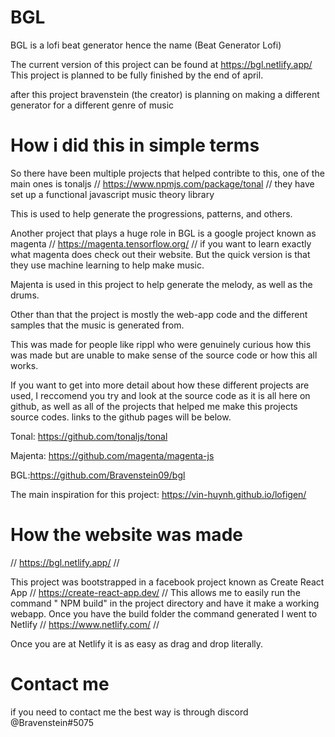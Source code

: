 # BGL

BGL is a lofi beat generator hence the name (Beat Generator Lofi)

The current version of this project can be found at https://bgl.netlify.app/
This project is planned to be fully finished by the end of april.

after this project bravenstein (the creator) is planning on making a different generator for a different genre of music

# How i did this in simple terms

So there have been multiple projects that helped contribte to this, one of the main ones is tonaljs // https://www.npmjs.com/package/tonal // they have set up a functional javascript music theory library

This is used to help generate the progressions, patterns, and others.

Another project that plays a huge role in BGL is a google project known as magenta // https://magenta.tensorflow.org/ // if you want to learn exactly what magenta does check out their website. But the quick version is that they use machine learning to help make music.

Majenta is used in this project to help generate the melody, as well as the drums.

Other than that the project is mostly the web-app code and the different samples that the music is generated from.


This was made for people like rippl who were genuinely curious how this was made but are unable to make sense of the source code or how this all works.

If you want to get into more detail about how these different projects are used, I reccomend you try and look at the source code as it is all here on github, as well as all of the projects that helped me make this projects source codes. links to the github pages will be below.

Tonal: https://github.com/tonaljs/tonal

Majenta: https://github.com/magenta/magenta-js

BGL:https://github.com/Bravenstein09/bgl

The main inspiration for this project: https://vin-huynh.github.io/lofigen/

# How the website was made

// https://bgl.netlify.app/ // 

This project was bootstrapped in a facebook project known as Create React App // https://create-react-app.dev/ // This allows me to easily run the command " NPM build" in the project directory and have it make a working webapp.
Once you have the build folder the command generated I went to Netlify // https://www.netlify.com/ //

Once you are at Netlify it is as easy as drag and drop literally.


# Contact me

if you need to contact me the best way is through discord @Bravenstein#5075

